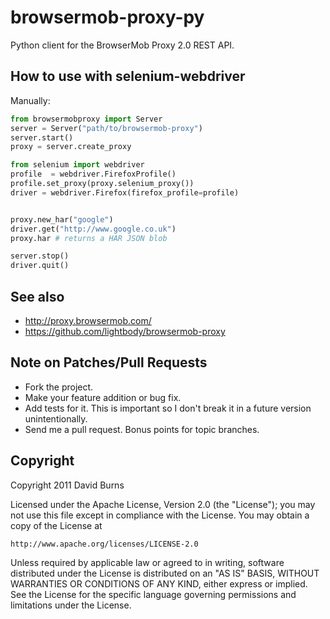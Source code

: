 browsermob-proxy-py
===================

Python client for the BrowserMob Proxy 2.0 REST API.



How to use with selenium-webdriver
----------------------------------

Manually:

``` python 
from browsermobproxy import Server
server = Server("path/to/browsermob-proxy")
server.start()
proxy = server.create_proxy

from selenium import webdriver
profile  = webdriver.FirefoxProfile()
profile.set_proxy(proxy.selenium_proxy())
driver = webdriver.Firefox(firefox_profile=profile)


proxy.new_har("google")
driver.get("http://www.google.co.uk")
proxy.har # returns a HAR JSON blob

server.stop()
driver.quit()

```



See also
--------

* http://proxy.browsermob.com/
* https://github.com/lightbody/browsermob-proxy

Note on Patches/Pull Requests
-----------------------------

* Fork the project.
* Make your feature addition or bug fix.
* Add tests for it. This is important so I don't break it in a
  future version unintentionally.
* Send me a pull request. Bonus points for topic branches.

Copyright
---------

Copyright 2011 David Burns 

Licensed under the Apache License, Version 2.0 (the "License");
you may not use this file except in compliance with the License.
You may obtain a copy of the License at

    http://www.apache.org/licenses/LICENSE-2.0

Unless required by applicable law or agreed to in writing, software
distributed under the License is distributed on an "AS IS" BASIS,
WITHOUT WARRANTIES OR CONDITIONS OF ANY KIND, either express or implied.
See the License for the specific language governing permissions and
limitations under the License.


